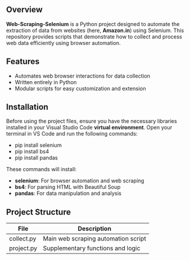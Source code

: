 ## Overview

**Web-Scraping-Selenium** is a Python project designed to automate the extraction of data from websites (here, **Amazon.in**) using Selenium. This repository provides scripts that demonstrate how to collect and process web data efficiently using browser automation.

## Features

- Automates web browser interactions for data collection
- Written entirely in Python
- Modular scripts for easy customization and extension

## Installation

Before using the project files, ensure you have the necessary libraries installed in your Visual Studio Code **virtual environment**. Open your terminal in VS Code and run the following commands:
- pip install selenium
- pip install bs4
- pip install pandas

These commands will install:
- **selenium**: For browser automation and web scraping
- **bs4**: For parsing HTML with Beautiful Soup
- **pandas**: For data manipulation and analysis

## Project Structure

| File        | Description                             |
|-------------|-----------------------------------------|
| collect.py  | Main web scraping automation script      |
| project.py  | Supplementary functions and logic        |
